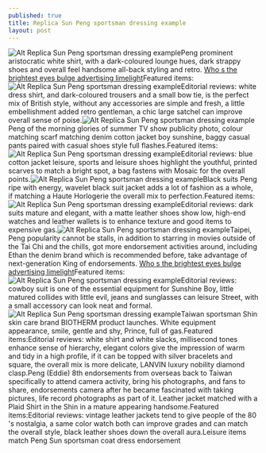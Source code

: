 ```yaml
---
published: true
title: Replica Sun Peng sportsman dressing example
layout: post
---
```

![Alt Replica Sun Peng sportsman dressing example](https://c2.staticflickr.com/2/1564/25970757984_f353cc1832_z.jpg)Peng prominent aristocratic white shirt, with a dark-coloured lounge hues, dark strappy shoes and overall feel handsome all-back styling and retro. [Who s the brightest eyes bulge advertising limelight](http://nixcase.github.io/2016/03/26/who-s-the-brightest-eyes-bulge-advertising-limelight-bis.html)Featured items:![Alt Replica Sun Peng sportsman dressing example](https://c2.staticflickr.com/2/1519/26549682446_74cf091d73.jpg)Editorial reviews: white dress shirt, and dark-coloured trousers and a small bow tie, is the perfect mix of British style, without any accessories are simple and fresh, a little embellishment added retro gentleman, a chic large satchel can improve overall sense of poise.![Alt Replica Sun Peng sportsman dressing example](https://c2.staticflickr.com/2/1503/26509851651_bb8fed1ab6_z.jpg)Peng of the morning glories of summer TV show publicity photo, colour matching scarf matching denim cotton jacket boy sunshine, baggy casual pants paired with casual shoes style full flashes.Featured items:![Alt Replica Sun Peng sportsman dressing example](https://c2.staticflickr.com/2/1604/25970782234_19c5323d0d.jpg)Editorial reviews: blue cotton jacket leisure, sports and leisure shoes highlight the youthful, printed scarves to match a bright spot, a bag fastens with Mosaic for the overall points.![Alt Replica Sun Peng sportsman dressing example](https://c2.staticflickr.com/2/1452/26509864831_ed5e2291ac_z.jpg)Black suits Peng ripe with energy, wavelet black suit jacket adds a lot of fashion as a whole, if matching a Haute Horlogerie the overall mix to perfection.Featured items:![Alt Replica Sun Peng sportsman dressing example](https://c2.staticflickr.com/2/1549/25972934083_757d323789.jpg)Editorial reviews: dark suits mature and elegant, with a matte leather shoes show low, high-end watches and leather wallets is to enhance texture and good items to expensive gas.![Alt Replica Sun Peng sportsman dressing example](https://c2.staticflickr.com/2/1693/26303009400_9c427fd635_z.jpg)Taipei, Peng popularity cannot be stalls, in addition to starring in movies outside of the Tai Chi and the chills, got more endorsement activities around, including Ethan the denim brand which is recommended before, take advantage of next-generation King of endorsements. [Who s the brightest eyes bulge advertising limelight](http://nixcase.github.io/2016/03/26/who-s-the-brightest-eyes-bulge-advertising-limelight-bis.html)Featured items:![Alt Replica Sun Peng sportsman dressing example](https://c2.staticflickr.com/2/1484/25970802954_4b2938f85a.jpg)Editorial reviews: cowboy suit is one of the essential equipment for Sunshine Boy, little matured collides with little evil, jeans and sunglasses can leisure Street, with a small accessory can look neat and formal.![Alt Replica Sun Peng sportsman dressing example](https://c2.staticflickr.com/2/1543/26483510432_6a665cdf25_z.jpg)Taiwan sportsman Shin skin care brand BIOTHERM product launches. White equipment appearance, smile, gentle and shy, Prince, full of gas.Featured items:Editorial reviews: white shirt and white slacks, millisecond tones enhance sense of hierarchy, elegant colors give the impression of warm and tidy in a high profile, if it can be topped with silver bracelets and square, the overall mix is more delicate, LANVIN luxury nobility diamond clasp.Peng (Eddie) 8th endorsements from overseas back to Taiwan specifically to attend camera activity, bring his photographs, and fans to share, endorsements camera after he became fascinated with taking pictures, life record photographs as part of it. Leather jacket matched with a Plaid Shirt in the Shin in a mature appearing handsome.Featured items:Editorial reviews: vintage leather jackets tend to give people of the 80 \'s nostalgia, a same color watch both can improve grades and can match the overall style, black leather shoes down the overall aura.Leisure items match Peng Sun sportsman coat dress endorsement